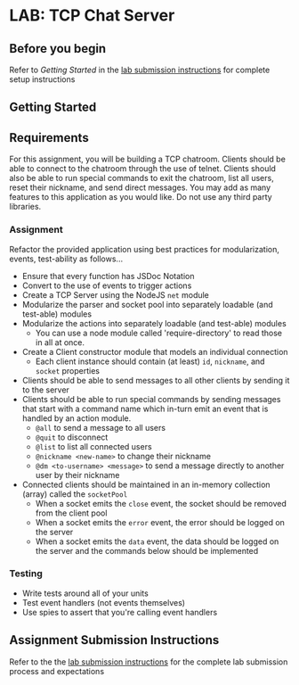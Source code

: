 # LAB: TCP Chat Server

## Before you begin
Refer to *Getting Started* in the [lab submission instructions](../../../reference/submission-instructions/labs/README.md) for complete setup instructions

## Getting Started

## Requirements

For this assignment, you will be building a TCP chatroom. Clients should be able to connect to the chatroom through the use of telnet. Clients should also be able to run special commands to exit the chatroom, list all users, reset their nickname, and send direct messages. You may add as many features to this application as you would like. Do not use any third party libraries.

### Assignment
Refactor the provided application using best practices for modularization, events, test-ability as follows...

* Ensure that every function has JSDoc Notation
* Convert to the use of events to trigger actions
* Create a TCP Server using the NodeJS `net` module
* Modularize the parser and socket pool into separately loadable (and test-able) modules
* Modularize the actions into separately loadable (and test-able) modules
  * You can use a node module called 'require-directory' to read those in all at once.
* Create a Client constructor module that models an individual connection
  * Each client instance should contain (at least) `id`, `nickname`, and `socket` properties
* Clients should be able to send messages to all other clients by sending it to the server
* Clients should be able to run special commands by sending messages that start with a command name which in-turn emit an event that is handled by an action module.
  * `@all` to send a message to all users
  * `@quit` to disconnect
  * `@list` to list all connected users
  * `@nickname <new-name>` to change their nickname
  * `@dm <to-username> <message>` to send a message directly to another user by their nickname
* Connected clients should be maintained in an in-memory collection (array) called the `socketPool`
  * When a socket emits the `close` event, the socket should be removed from the client pool
  * When a socket emits the `error` event, the error should be logged on the server
  * When a socket emits the `data` event, the data should be logged on the server and the commands below should be implemented

### Testing
* Write tests around all of your units
* Test event handlers (not events themselves)
* Use spies to assert that you're calling event handlers


## Assignment Submission Instructions
Refer to the the [lab submission instructions](../../../reference/submission-instructions/labs/README.md) for the complete lab submission process and expectations
